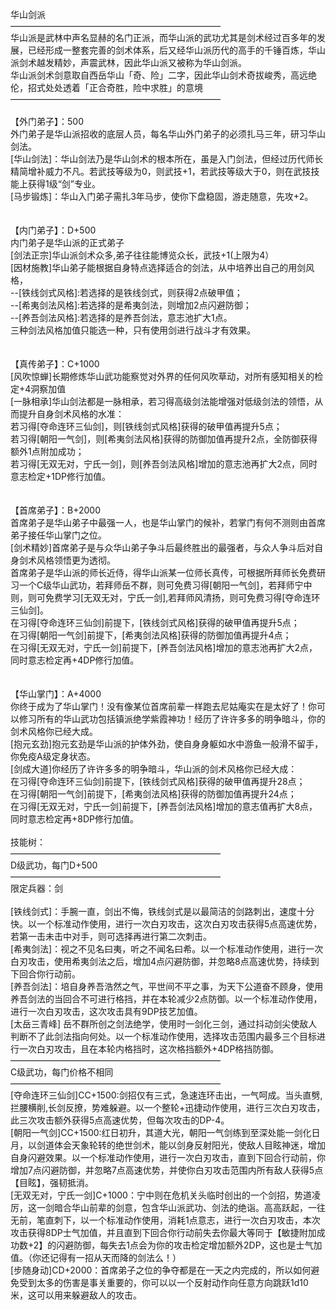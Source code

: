 <title>华山剑派</title>
<meta name="GENERATOR" content="WinCHM">
<meta http-equiv="Content-Type" content="text/html; charset=gb2312">
<br>华山剑派 
<br>———————————————————————— 
<br>华山派是武林中声名显赫的名门正派，而华山派的武功尤其是剑术经过百多年的发展，已经形成一整套完善的剑术体系，后又经华山派历代的高手的千锤百炼，华山派剑术越发精妙，声震武林，因此华山派又被称为华山剑派。 
<br>华山派剑术剑意取自西岳华山「奇、险」二字，因此华山剑术奇拔峻秀，高远绝伦，招式处处透着「正合奇胜，险中求胜」的意境 
<br>———————————————————————— 
<br>
<br>【外门弟子】：500 
<br>外门弟子是华山派招收的底层人员，每名华山外门弟子的必须扎马三年，研习华山剑法。 
<br>[华山剑法]：华山剑法乃是华山剑术的根本所在，虽是入门剑法，但经过历代师长精简增补威力不凡。若武技等级为0，则武技+1，若武技等级大于0，则在武技技能上获得1级“剑”专业。 
<br>[马步锻炼]：华山入门弟子需扎3年马步，使你下盘稳固，游走随意，先攻+2。 
<br>
<br>
<br>【内门弟子】：D+500 
<br>内门弟子是华山派的正式弟子 
<br>[剑法正宗]华山派剑术众多,弟子往往能博览众长，武技+1(上限为4） 
<br>[因材施教]华山弟子能根据自身特点选择适合的剑法，从中培养出自己的用剑风格， 
<br>--[铁线剑式风格]:若选择的是铁线剑式，则获得2点破甲值； 
<br>--[希夷剑法风格]:若选择的是希夷剑法，则增加2点闪避防御； 
<br>--[养吾剑法风格]:若选择的是养吾剑法，意志池扩大1点。 
<br>三种剑法风格加值只能选一种，只有使用剑进行战斗才有效果。 
<br>
<br>
<br>【真传弟子】：C+1000 
<br>[风吹惊蝉]长期修炼华山武功能察觉对外界的任何风吹草动，对所有感知相关的检定+4洞察加值 
<br>[一脉相承]华山剑法都是一脉相承，若习得高级剑法能增强对低级剑法的领悟，从而提升自身剑术风格的水准： 
<br>若习得[夺命连环三仙剑]，则[铁线剑式风格]获得的破甲值再提升5点； 
<br>若习得[朝阳一气剑]，则[希夷剑法风格]获得的防御加值再提升2点，全防御获得额外1点附加成功； 
<br>若习得[无双无对，宁氏一剑]，则[养吾剑法风格]增加的意志池再扩大2点，同时意志检定+1DP修行加值。 
<br>
<br>
<br>【首席弟子】：B+2000 
<br>首席弟子是华山弟子中最强一人，也是华山掌门的候补，若掌门有何不测则由首席弟子接任华山掌门之位。 
<br>[剑术精妙]首席弟子是与众华山弟子争斗后最终胜出的最强者，与众人争斗后对自身剑术风格领悟更为透彻。 
<br>首席弟子是华山派的师长近侍，得华山派某一位师长真传，可根据所拜师长免费研习一个C级华山武功，若拜师岳不群，则可免费习得[朝阳一气剑]，若拜师宁中则，则可免费学习[无双无对，宁氏一剑],若拜师风清扬，则可免费习得[夺命连环三仙剑]。
<br>在习得[夺命连环三仙剑]前提下，[铁线剑式风格]获得的破甲值再提升5点； 
<br>在习得[朝阳一气剑]前提下，[希夷剑法风格]获得的防御加值再提升4点；
<br>在习得[无双无对，宁氏一剑]前提下，[养吾剑法风格]增加的意志池再扩大2点，同时意志检定再+4DP修行加值。 
<br>
<br>
<br>【华山掌门】：A+4000 
<br>你终于成为了华山掌门！没有像某位首席前辈一样跑去尼姑庵实在是太好了！你可以修习所有的华山武功包括镇派绝学紫霞神功！经历了许许多多的明争暗斗，你的剑术风格你已经大成。 
<br>[抱元玄劲]抱元玄劲是华山派的护体外劲，使自身身躯如水中游鱼一般滑不留手，你免疫A级定身状态。 
<br>[剑成大道]你经历了许许多多的明争暗斗，华山派的剑术风格你已经大成： 
<br>在习得[夺命连环三仙剑]前提下，[铁线剑式风格]获得的破甲值再提升28点； 
<br>在习得[朝阳一气剑]前提下，[希夷剑法风格]获得的防御加值再提升24点；
<br>在习得[无双无对，宁氏一剑]前提下，[养吾剑法风格]增加的意志值再扩大8点，同时意志检定再+8DP修行加值。 
<br>
<br>技能树： 
<br>———————————————————————— 
<br>D级武功，每门D+500
<br>———————————————————————— 
<br>限定兵器：剑
<br>
<br>[铁线剑式]：手腕一直，剑出不悔，铁线剑式是以最简洁的剑路刺出，速度十分快。以一个标准动作使用，进行一次白刃攻击，这次白刃攻击获得5点高速优势，若第一击未击中对手，则可选择再进行第二次刺击。 
<br>[希夷剑法]：视之不见名曰夷，听之不闻名曰希。以一个标准动作使用，进行一次白刃攻击，使用希夷剑法之后，增加4点闪避防御，并忽略8点高速优势，持续到下回合你行动前。 
<br>[养吾剑法]：培自身养吾浩然之气，平世间不平之事，为天下公道奋不顾身，使用养吾剑法的当回合不可进行格挡，并在本轮减少2点防御。以一个标准动作使用，进行一次白刃攻击，这次攻击具有9DP技艺加值。 
<br>[太岳三青峰] 岳不群所创之剑法绝学，使用时一剑化三剑，通过抖动剑尖使敌人判断不了此剑法指向何处。以一个标准动作使用，选择攻击范围内最多三个目标进行一次白刃攻击，且在本轮内格挡时，这次格挡额外+4DP格挡防御。 
<br>———————————————————————— 
<br>C级武功，每门价格不相同
<br>———————————————————————— 
<br>[夺命连环三仙剑]CC+1500:剑招仅有三式，急速连环击出，一气呵成。当头直劈,拦腰横削,长剑反撩，势难躲避。以一个整轮+迅捷动作使用，进行三次白刃攻击，此三次攻击额外获得5点高速优势，但每次攻击的DP-4。 
<br>[朝阳一气剑]CC+1500:红日初升，其道大光，朝阳一气剑练到至深处能一剑化日月，以剑道体会天象轮转的绝世剑术，能以剑身反射阳光，使敌人目眩神迷，增加自身闪避效果。以一个标准动作使用，进行一次白刃攻击，直到下回合行动前，你增加7点闪避防御，并忽略7点高速优势，并使你白刃攻击范围内所有敌人获得5点【目眩】，强韧抵消。
<br>[无双无对，宁氏一剑]C+1000：宁中则在危机关头临时创出的一个剑招，势道凌厉，这一剑暗合华山前辈的剑意，包含华山派武功、剑法的绝诣。高高跃起，一往无前，笔直刺下，以一个标准动作使用，消耗1点意志，进行一次白刃攻击，本次攻击获得8DP士气加值，并且直到下回合你行动前失去你最大等同于【敏捷附加成功数+2】的闪避防御，每失去1点会为你的攻击检定增加额外2DP，这也是士气加值。（你还记得有一招从天而降的剑法么！） 
<br>[步随身动]CD+2000：首席弟子之位的争夺都是在一天之内完成的，所以如何避免受到太多的伤害是事关重要的，你可以以一个反射动作向任意方向跳跃1d10米，这可以用来躲避敌人的攻击。 